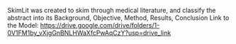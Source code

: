 SkimLit was created to skim through medical literature, and classify the abstract into its Background, Objective, Method, Results, Conclusion
Link to the Model: https://drive.google.com/drive/folders/1-0V1FM1by_vXjgGnBNLHWaXfcPwAqCzY?usp=drive_link
